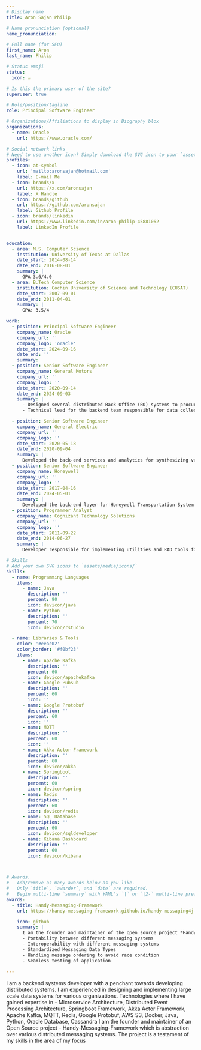 ```yaml
---
# Display name
title: Aron Sajan Philip

# Name pronunciation (optional)
name_pronunciation:

# Full name (for SEO)
first_name: Aron
last_name: Philip

# Status emoji
status:
  icon: ☕️

# Is this the primary user of the site?
superuser: true

# Role/position/tagline
role: Principal Software Engineer

# Organizations/Affiliations to display in Biography blox
organizations:
  - name: Oracle
    url: https://www.oracle.com/

# Social network links
# Need to use another icon? Simply download the SVG icon to your `assets/media/icons/` folder.
profiles:
  - icon: at-symbol
    url: 'mailto:aronsajan@hotmail.com'
    label: E-mail Me
  - icon: brands/x
    url: https://x.com/aronsajan
    label: X Handle
  - icon: brands/github
    url: https://github.com/aronsajan
    label: Github Profile
  - icon: brands/linkedin
    url: https://www.linkedin.com/in/aron-philip-45881062
    label: LinkedIn Profile


education:
  - area: M.S. Computer Science
    institution: University of Texas at Dallas
    date_start: 2014-08-14
    date_end: 2016-08-01
    summary: |
      GPA 3.6/4.0
  - area: B.Tech Computer Science
    institution: Cochin University of Science and Technology (CUSAT)
    date_start: 2007-09-01
    date_end: 2011-04-01
    summary: |
      GPA: 3.5/4

work:
  - position: Principal Software Engineer
    company_name: Oracle
    company_url: ''
    company_logo: 'oracle'
    date_start: 2024-09-16
    date_end: ''
    summary: 
  - position: Senior Software Engineer
    company_name: General Motors
    company_url: ''
    company_logo: ''
    date_start: 2020-09-14
    date_end: 2024-09-03
    summary: |
      - Designed several distributed Back Office (BO) systems to procure data from vehicles – Designed micro-services and protocols in the BO that converse with vehicle’s data hub and facilitates collection of data from vehicles.
      - Technical lead for the backend team responsible for data collection from vehicles

  - position: Senior Software Engineer
    company_name: General Electric
    company_url: ''
    company_logo: ''
    date_start: 2020-05-18
    date_end: 2020-09-04
    summary: |
      Developed the back-end services and analytics for synthesizing various KPIs for power generation turbines under GE's OPM software suite
  - position: Senior Software Engineer
    company_name: Honeywell
    company_url: ''
    company_logo: ''
    date_start: 2017-04-16
    date_end: 2024-05-01
    summary: |
      Developed the back-end layer for Honeywell Transportation System's (now Garrett Motion) Integrated Vehicle Health Management System
  - position: Programmer Analyst
    company_name: Cognizant Technology Solutions
    company_url: ''
    company_logo: ''
    date_start: 2011-09-22
    date_end: 2014-06-27
    summary: |
      Developer responsible for implementing utilities and RAD tools for a major European insurance client

# Skills
# Add your own SVG icons to `assets/media/icons/`
skills:
  - name: Programming Languages
    items:
      - name: Java
        description: ''
        percent: 90
        icon: devicon/java
      - name: Python
        description: ''
        percent: 70
        icon: devicon/rstudio

  - name: Libraries & Tools
    color: '#eeac02'
    color_border: '#f0bf23'
    items:
      - name: Apache Kafka
        description: ''
        percent: 60
        icon: devicon/apachekafka
      - name: Google PubSub
        description: ''
        percent: 60
        icon: ''
      - name: Google Protobuf
        description: ''
        percent: 60
        icon: ''
      - name: MQTT
        description: ''
        percent: 60
        icon: ''
      - name: Akka Actor Framework
        description: ''
        percent: 60
        icon: devicon/akka
      - name: Springboot
        description: ''
        percent: 60
        icon: devicon/spring
      - name: Redis
        description: ''
        percent: 60
        icon: devicon/redis
      - name: SQL Database
        description: ''
        percent: 60
        icon: devicon/sqldeveloper
      - name: Kibana Dashboard
        description: ''
        percent: 60
        icon: devicon/kibana



# Awards.
#   Add/remove as many awards below as you like.
#   Only `title`, `awarder`, and `date` are required.
#   Begin multi-line `summary` with YAML's `|` or `|2-` multi-line prefix and indent 2 spaces below.
awards:
  - title: Handy-Messaging-Framework
    url: https://handy-messaging-framework.github.io/handy-messaging4j-docs/

    icon: github
    summary: |
      I am the founder and maintainer of the open source project *Handy-Messaging-Framework*. It is a framework that abstracts the messaging layer from your application. It abstracts the details of how to interface with different messaging systems like Apache Kafka, Google Pubsub, MQTT etc… It offers different features like:
      - Portability between different messaging systems
      - Interoperability with different messaging systems
      - Standardized Messaging Data Types
      - Handling message ordering to avoid race condition
      - Seamless testing of application
 
---
```


I am a backend systems developer with a penchant towards developing distributed systems. I am experienced in designing and implementing large scale data systems for various organizations. Technologies where I have gained expertise in - Microservice Architecture, Distributed Event Processing Architecture, Springboot Framework, Akka Actor Framework, Apache Kafka, MQTT, Redis, Google Protobuf, AWS S3, Docker, Java, Python, Oracle Database, Cassandra 
I am the founder and maintainer of an Open Source project - Handy-Messaging-Framework which is abstraction over various distributed messaging systems. The project is a testament of my skills in the area of my focus
